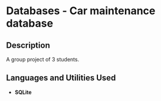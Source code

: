 <h1>Databases - Car maintenance database</h1>

<h2>Description</h2>
A group project of 3 students.
<br />


<h2>Languages and Utilities Used</h2>

- <b>SQLite</b> 


<!--<h2>Additional materials:</h2>

<p>Instagram reels video:</p>
<video src=""></video>
<p>Slides:</p>
<a src="finglish.pptx">PowerPoint slides</a>
<br />
